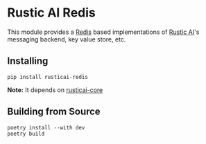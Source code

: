 # Rustic AI Redis

This module provides a [Redis](https://redis.io/software/) based implementations of [Rustic AI](https://www.rustic.ai/)'s messaging backend, key value store, etc.

## Installing

```shell
pip install rusticai-redis
```
**Note:** It depends on [rusticai-core](https://pypi.org/project/rusticai-core/)

## Building from Source

```shell
poetry install --with dev
poetry build
```